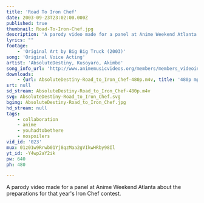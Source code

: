 ```yaml
---
title: 'Road To Iron Chef'
date: 2003-09-23T23:02:00.000Z
published: true
thumbnail: Road-To-Iron-Chef.jpg
description: 'A parody video made for a panel at Anime Weekend Atlanta about the preparations for that year''s Iron Chef contest.'
lyrics: ""
footage:
    - 'Original Art by Big Big Truck (2003)'
song: 'Original Voice Acting'
artist: 'AbsoluteDestiny, Kusoyaro, Akimbo'
song_info_url: 'http://www.animemusicvideos.org/members/members_videoinfo.php?v=25084'
downloads:
    - {url: AbsoluteDestiny-Road_to_Iron_Chef-480p.m4v, title: '480p mp4', width: 640, height: 480, mimetype: video/mp4}
srt: null
sd_stream: AbsoluteDestiny-Road_to_Iron_Chef-480p.m4v
svg: AbsoluteDestiny-Road_to_Iron_Chef.svg
bgimg: AbsoluteDestiny-Road_to_Iron_Chef.jpg
hd_stream: null
tags:
    - collaboration
    - anime
    - youhadtobethere
    - nospoilers
vid_id: '023'
mux: 01z01w9Rrwb01Yj8qzMaa2gVIkwHRby98Il
yt_id: -Y4wp2aY2ik
pw: 640
ph: 480

---
```

A parody video made for a panel at Anime Weekend Atlanta about the preparations for that year's Iron Chef contest.